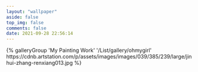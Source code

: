 ```yaml
---
layout: "wallpaper"
aside: false
top_img: false
comments: false
date: 2021-09-28 22:56:14
---
```


<div class="gallery-group-main">
{% galleryGroup 'My Painting Work' '/List/gallery/ohmygirl' https://cdnb.artstation.com/p/assets/images/images/039/385/239/large/jinhui-zhang-renxiang013.jpg %}
</div>

